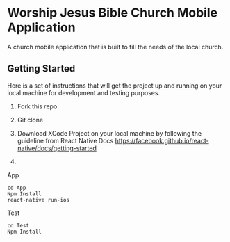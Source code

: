 # Worship Jesus Bible Church Mobile Application

A church mobile application that is built to fill the needs of the local church.

## Getting Started

Here is a set of instructions that will get the project up and running on your local machine for development and testing purposes.

1. Fork this repo 

2. Git clone 

3. Download XCode Project on your local machine by following the guideline from React Native Docs https://facebook.github.io/react-native/docs/getting-started

4. 
App
```
cd App
Npm Install 
react-native run-ios 
```
Test
```
cd Test
Npm Install 
```
